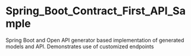 # Spring_Boot_Contract_First_API_Sample
Spring Boot and Open API generator based implementation of generated models and API. Demonstrates use of customized endpoints
